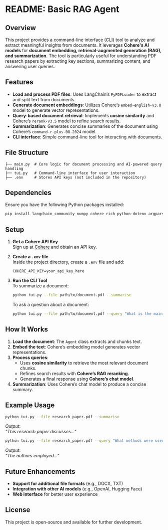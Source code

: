 # README: Basic RAG Agent

## Overview

This project provides a command-line interface (CLI) tool to analyze and extract meaningful insights from documents. It leverages **Cohere's AI models** for **document embedding, retrieval-augmented generation (RAG), and summarization**. The tool is particularly useful for understanding PDF research papers by extracting key sections, summarizing content, and answering user queries.

## Features

- **Load and process PDF files**: Uses LangChain’s `PyPDFLoader` to extract and split text from documents.
- **Generate document embeddings**: Utilizes Cohere’s `embed-english-v3.0` model to generate vector representations.
- **Query-based document retrieval**: Implements **cosine similarity** and Cohere’s `rerank-v3.5` model to refine search results.
- **Summarization**: Generates concise summaries of the document using Cohere’s `command-r-plus-08-2024` model.
- **CLI interface**: Simple command-line tool for interacting with documents.

## File Structure

```
├── main.py  # Core logic for document processing and AI-powered query handling
├── tui.py   # Command-line interface for user interaction
├── .env     # Stores API keys (not included in the repository)
```

## Dependencies

Ensure you have the following Python packages installed:

```bash
pip install langchain_community numpy cohere rich python-dotenv argparse
```

## Setup

1. **Get a Cohere API Key**  
   Sign up at [Cohere](https://cohere.com/) and obtain an API key.

2. **Create a `.env` file**  
   Inside the project directory, create a `.env` file and add:

   ```
   COHERE_API_KEY=your_api_key_here
   ```

3. **Run the CLI Tool**  
   To summarize a document:

   ```bash
   python tui.py --file path/to/document.pdf --summarise
   ```

   To ask a question about a document:

   ```bash
   python tui.py --file path/to/document.pdf --query "What is the main conclusion?"
   ```

## How It Works

1. **Load the document**: The `Agent` class extracts and chunks text.
2. **Embed the text**: Cohere’s embedding model generates vector representations.
3. **Process queries**:
   - Uses **cosine similarity** to retrieve the most relevant document chunks.
   - Refines search results with **Cohere’s RAG reranking**.
   - Generates a final response using **Cohere’s chat model**.
4. **Summarization**: Uses Cohere’s chat model to produce a concise summary.

## Example Usage

```bash
python tui.py --file research_paper.pdf --summarise
```
_Output_:  
*"This research paper discusses..."*

```bash
python tui.py --file research_paper.pdf --query "What methods were used?"
```
_Output_:  
*"The authors employed..."*

## Future Enhancements

- **Support for additional file formats** (e.g., DOCX, TXT)
- **Integration with other AI models** (e.g., OpenAI, Hugging Face)
- **Web interface** for better user experience

## License

This project is open-source and available for further development.

